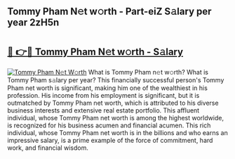 ## Tommy Pham N𝚎t w𝚘rth - Part-eiZ S𝚊lary per year 2zH5n

# <h2><a href="http://gc11j59.nevu.top/?p=Tommy+Pham">🔗 👉🔴 Tommy Pham N𝚎t w𝚘rth - S𝚊lary</a></h2>

[![Tommy Pham N𝚎t W𝚘rth](https://i.imgur.com/Oavwk0R.jpeg)](http://gc11j59.nevu.top/?p=Tommy+Pham)
What is Tommy Pham n𝚎t w𝚘rth? What is Tommy Pham s𝚊lary per year?
This financially successful person's Tommy Pham net worth is significant, making him one of the wealthiest in his profession. His income from his employment is significant, but it is outmatched by Tommy Pham net worth, which is attributed to his diverse business interests and extensive real estate portfolio. This affluent individual, whose Tommy Pham net worth is among the highest worldwide, is recognized for his business acumen and financial acumen. This rich individual, whose Tommy Pham net worth is in the billions and who earns an impressive salary, is a prime example of the force of commitment, hard work, and financial wisdom.
